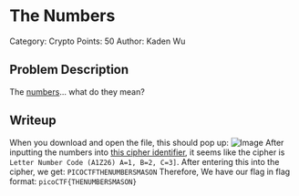 # The Numbers
Category: Crypto
Points: 50
Author: Kaden Wu
## Problem Description
The [numbers](https://jupiter.challenges.picoctf.org/static/f209a32253affb6f547a585649ba4fda/the_numbers.png)... what do they mean?
## Writeup
When you download and open the file, this should pop up:
![Image](https://i.ibb.co/HprrJBv/image.png)
After inputting the numbers into [this cipher identifier](dcode.fr/cipher-identifier), it seems like the cipher is `Letter Number Code (A1Z26) A=1, B=2, C=3]`. After entering this into the cipher, we get: `PICOCTFTHENUMBERSMASON`
Therefore, We have our flag in flag format:
`picoCTF{THENUMBERSMASON}`
